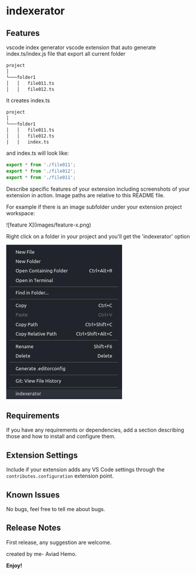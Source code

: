 # indexerator 

## Features

vscode index generator
vscode extension that auto generate index.ts/index.js file that export all current folder

```
project
│
└───folder1
│   │   file011.ts
│   │   file012.ts

```

It creates index.ts
```
project
│
└───folder1
│   │   file011.ts
│   │   file012.ts
|   |   index.ts

```

and index.ts will look like:
```javascript
export * from './file011';
export * from './file012';
export * from './file011';

```



Describe specific features of your extension including screenshots of your extension in action. Image paths are relative to this README file.

For example if there is an image subfolder under your extension project workspace:

\!\[feature X\]\(images/feature-x.png\)

Right click on a folder in your project and you'll get the 'indexerator' option

![indexerator](screenshot.jpg)

## Requirements

If you have any requirements or dependencies, add a section describing those and how to install and configure them.

## Extension Settings

Include if your extension adds any VS Code settings through the `contributes.configuration` extension point.


## Known Issues

No bugs, feel free to tell me about bugs.

## Release Notes

First release, any suggestion are welcome.

created by me- Aviad Hemo.

**Enjoy!**
